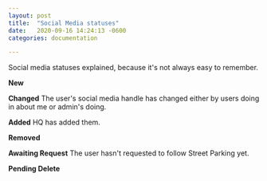 ```yaml
---
layout: post
title:  "Social Media statuses"
date:   2020-09-16 14:24:13 -0600
categories: documentation

---
```

Social media statuses explained, because it's not always easy to remember.

**New**

**Changed**
The user's social media handle has changed either by users doing in about me or admin's doing.

**Added**
HQ has added them.

**Removed**

**Awaiting Request**
The user hasn't requested to follow Street Parking yet.

**Pending Delete**



